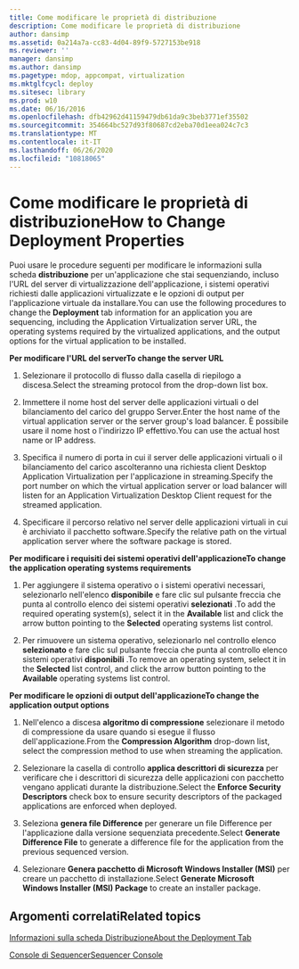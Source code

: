 ```yaml
---
title: Come modificare le proprietà di distribuzione
description: Come modificare le proprietà di distribuzione
author: dansimp
ms.assetid: 0a214a7a-cc83-4d04-89f9-5727153be918
ms.reviewer: ''
manager: dansimp
ms.author: dansimp
ms.pagetype: mdop, appcompat, virtualization
ms.mktglfcycl: deploy
ms.sitesec: library
ms.prod: w10
ms.date: 06/16/2016
ms.openlocfilehash: dfb42962d41159479db61da9c3beb3771ef35502
ms.sourcegitcommit: 354664bc527d93f80687cd2eba70d1eea024c7c3
ms.translationtype: MT
ms.contentlocale: it-IT
ms.lasthandoff: 06/26/2020
ms.locfileid: "10818065"
---
```

# <span data-ttu-id="247f4-103">Come modificare le proprietà di distribuzione</span><span class="sxs-lookup"><span data-stu-id="247f4-103">How to Change Deployment Properties</span></span>


<span data-ttu-id="247f4-104">Puoi usare le procedure seguenti per modificare le informazioni sulla scheda **distribuzione** per un'applicazione che stai sequenziando, incluso l'URL del server di virtualizzazione dell'applicazione, i sistemi operativi richiesti dalle applicazioni virtualizzate e le opzioni di output per l'applicazione virtuale da installare.</span><span class="sxs-lookup"><span data-stu-id="247f4-104">You can use the following procedures to change the **Deployment** tab information for an application you are sequencing, including the Application Virtualization server URL, the operating systems required by the virtualized applications, and the output options for the virtual application to be installed.</span></span>

**<span data-ttu-id="247f4-105">Per modificare l'URL del server</span><span class="sxs-lookup"><span data-stu-id="247f4-105">To change the server URL</span></span>**

1.  <span data-ttu-id="247f4-106">Selezionare il protocollo di flusso dalla casella di riepilogo a discesa.</span><span class="sxs-lookup"><span data-stu-id="247f4-106">Select the streaming protocol from the drop-down list box.</span></span>

2.  <span data-ttu-id="247f4-107">Immettere il nome host del server delle applicazioni virtuali o del bilanciamento del carico del gruppo Server.</span><span class="sxs-lookup"><span data-stu-id="247f4-107">Enter the host name of the virtual application server or the server group's load balancer.</span></span> <span data-ttu-id="247f4-108">È possibile usare il nome host o l'indirizzo IP effettivo.</span><span class="sxs-lookup"><span data-stu-id="247f4-108">You can use the actual host name or IP address.</span></span>

3.  <span data-ttu-id="247f4-109">Specifica il numero di porta in cui il server delle applicazioni virtuali o il bilanciamento del carico ascolteranno una richiesta client Desktop Application Virtualization per l'applicazione in streaming.</span><span class="sxs-lookup"><span data-stu-id="247f4-109">Specify the port number on which the virtual application server or load balancer will listen for an Application Virtualization Desktop Client request for the streamed application.</span></span>

4.  <span data-ttu-id="247f4-110">Specificare il percorso relativo nel server delle applicazioni virtuali in cui è archiviato il pacchetto software.</span><span class="sxs-lookup"><span data-stu-id="247f4-110">Specify the relative path on the virtual application server where the software package is stored.</span></span>

**<span data-ttu-id="247f4-111">Per modificare i requisiti dei sistemi operativi dell'applicazione</span><span class="sxs-lookup"><span data-stu-id="247f4-111">To change the application operating systems requirements</span></span>**

1.  <span data-ttu-id="247f4-112">Per aggiungere il sistema operativo o i sistemi operativi necessari, selezionarlo nell'elenco **disponibile** e fare clic sul pulsante freccia che punta al controllo elenco dei sistemi operativi **selezionati** .</span><span class="sxs-lookup"><span data-stu-id="247f4-112">To add the required operating system(s), select it in the **Available** list and click the arrow button pointing to the **Selected** operating systems list control.</span></span>

2.  <span data-ttu-id="247f4-113">Per rimuovere un sistema operativo, selezionarlo nel controllo elenco **selezionato** e fare clic sul pulsante freccia che punta al controllo elenco sistemi operativi **disponibili** .</span><span class="sxs-lookup"><span data-stu-id="247f4-113">To remove an operating system, select it in the **Selected** list control, and click the arrow button pointing to the **Available** operating systems list control.</span></span>

**<span data-ttu-id="247f4-114">Per modificare le opzioni di output dell'applicazione</span><span class="sxs-lookup"><span data-stu-id="247f4-114">To change the application output options</span></span>**

1.  <span data-ttu-id="247f4-115">Nell'elenco a discesa **algoritmo di compressione** selezionare il metodo di compressione da usare quando si esegue il flusso dell'applicazione.</span><span class="sxs-lookup"><span data-stu-id="247f4-115">From the **Compression Algorithm** drop-down list, select the compression method to use when streaming the application.</span></span>

2.  <span data-ttu-id="247f4-116">Selezionare la casella di controllo **applica descrittori di sicurezza** per verificare che i descrittori di sicurezza delle applicazioni con pacchetto vengano applicati durante la distribuzione.</span><span class="sxs-lookup"><span data-stu-id="247f4-116">Select the **Enforce Security Descriptors** check box to ensure security descriptors of the packaged applications are enforced when deployed.</span></span>

3.  <span data-ttu-id="247f4-117">Seleziona **genera file Difference** per generare un file Difference per l'applicazione dalla versione sequenziata precedente.</span><span class="sxs-lookup"><span data-stu-id="247f4-117">Select **Generate Difference File** to generate a difference file for the application from the previous sequenced version.</span></span>

4.  <span data-ttu-id="247f4-118">Selezionare **Genera pacchetto di Microsoft Windows Installer (MSI)** per creare un pacchetto di installazione.</span><span class="sxs-lookup"><span data-stu-id="247f4-118">Select **Generate Microsoft Windows Installer (MSI) Package** to create an installer package.</span></span>

## <span data-ttu-id="247f4-119">Argomenti correlati</span><span class="sxs-lookup"><span data-stu-id="247f4-119">Related topics</span></span>


[<span data-ttu-id="247f4-120">Informazioni sulla scheda Distribuzione</span><span class="sxs-lookup"><span data-stu-id="247f4-120">About the Deployment Tab</span></span>](about-the-deployment-tab.md)

[<span data-ttu-id="247f4-121">Console di Sequencer</span><span class="sxs-lookup"><span data-stu-id="247f4-121">Sequencer Console</span></span>](sequencer-console.md)

 

 





